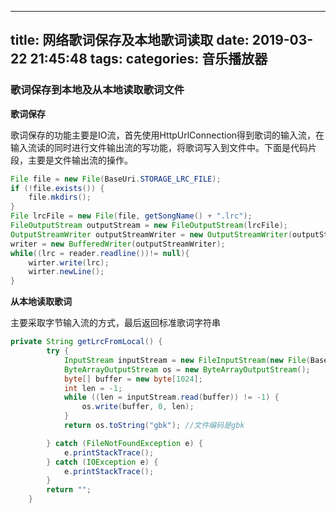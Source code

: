 
---
title: 网络歌词保存及本地歌词读取
date: 2019-03-22 21:45:48
tags:
categories: 音乐播放器
---

### 歌词保存到本地及从本地读取歌词文件

**歌词保存**

歌词保存的功能主要是IO流，首先使用HttpUrlConnection得到歌词的输入流，在输入流读的同时进行文件输出流的写功能，将歌词写入到文件中。下面是代码片段，主要是文件输出流的操作。

```java
File file = new File(BaseUri.STORAGE_LRC_FILE);
if (!file.exists()) {
	file.mkdirs();
}
File lrcFile = new File(file, getSongName() + ".lrc");
FileOutputStream outputStream = new FileOutputStream(lrcFile);
OutputStreamWriter outputStreamWriter = new OutputStreamWriter(outputStream, "gbk");
writer = new BufferedWriter(outputStreamWriter);
while((lrc = reader.readline())!= null){
	wirter.write(lrc);
	wirter.newLine();
}
```
**从本地读取歌词**

主要采取字节输入流的方式，最后返回标准歌词字符串
```java
private String getLrcFromLocal() {
        try {
            InputStream inputStream = new FileInputStream(new File(BaseUri.STORAGE_LRC_FILE + getSongName() + ".lrc"));
            ByteArrayOutputStream os = new ByteArrayOutputStream();
            byte[] buffer = new byte[1024];
            int len = -1;
            while ((len = inputStream.read(buffer)) != -1) {
                os.write(buffer, 0, len);
            }
            return os.toString("gbk"); //文件编码是gbk

        } catch (FileNotFoundException e) {
            e.printStackTrace();
        } catch (IOException e) {
            e.printStackTrace();
        }
        return "";
    }
```

